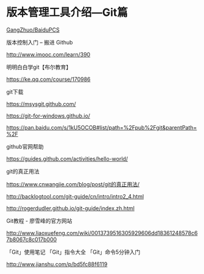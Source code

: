 
# 版本管理工具介绍—Git篇

[GangZhuo/BaiduPCS](http://www.imooc.com/learn/208)

版本控制入门 – 搬进 Github

http://www.imooc.com/learn/390

明明白白学git【布尔教育】

https://ke.qq.com/course/170986

git下载

https://msysgit.github.com/

https://git-for-windows.github.io/

https://pan.baidu.com/s/1kU5OCOB#list/path=%2Fpub%2Fgit&parentPath=%2F

github官网帮助

https://guides.github.com/activities/hello-world/

git的真正用法

https://www.cnwangjie.com/blog/post/git的真正用法/

http://backlogtool.com/git-guide/cn/intro/intro2_4.html

http://rogerdudler.github.io/git-guide/index.zh.html

Git教程 - 廖雪峰的官方网站

http://www.liaoxuefeng.com/wiki/0013739516305929606dd18361248578c67b8067c8c017b000

「Git」使用笔记 「Git」指令大全 「Git」命令5分钟入门

http://www.jianshu.com/p/bd5fc88f6119
